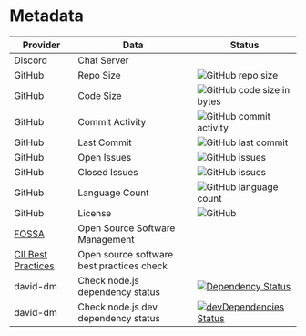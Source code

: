 # Metadata

| Provider                                                              | Data                                      | Status                                                                                                                                                                              |
| --------------------------------------------------------------------- | ----------------------------------------- | ----------------------------------------------------------------------------------------------------------------------------------------------------------------------------------- |
| Discord                                                               | Chat Server                               |                                                                                                                                                                                     |
| GitHub                                                                | Repo Size                                 | ![GitHub repo size](https://img.shields.io/github/repo-size/manastalukdar/helpsharp)                                                                                            |
| GitHub                                                                | Code Size                                 | ![GitHub code size in bytes](https://img.shields.io/github/languages/code-size/manastalukdar/helpsharp)                                                                         |
| GitHub                                                                | Commit Activity                           | ![GitHub commit activity](https://img.shields.io/github/commit-activity/m/manastalukdar/helpsharp)                                                                              |
| GitHub                                                                | Last Commit                               | ![GitHub last commit](https://img.shields.io/github/last-commit/manastalukdar/helpsharp)                                                                                        |
| GitHub                                                                | Open Issues                               | ![GitHub issues](https://img.shields.io/github/issues-raw/manastalukdar/helpsharp)                                                                                              |
| GitHub                                                                | Closed Issues                             | ![GitHub issues](https://img.shields.io/github/issues-closed/manastalukdar/helpsharp)                                                                                           |
| GitHub                                                                | Language Count                            | ![GitHub language count](https://img.shields.io/github/languages/count/manastalukdar/helpsharp)                                                                                 |
| GitHub                                                                | License                                   | ![GitHub](https://img.shields.io/github/license/manastalukdar/helpsharp)                                                                                                        |
| [FOSSA](https://fossa.com/)                                           | Open Source Software Management           |                                                                                                                                                                                     |
| [CII Best Practices](https://bestpractices.coreinfrastructure.org/en) | Open source software best practices check |                                                                                                                                                                                     |
| david-dm                                                              | Check node.js dependency status           | [![Dependency Status](https://img.shields.io/david/manastalukdar/helpsharp?path=website)](https://david-dm.org/manastalukdar/helpsharp?path=website)                        |
| david-dm                                                              | Check node.js dev dependency status       | [![devDependencies Status](https://img.shields.io/david/manastalukdar/helpsharp?path=website&type=dev)](https://david-dm.org/manastalukdar/helpsharp?path=website&type=dev) |

<!--
| N/A | david-dm | Check node.js dependency status | [![Dependency Status](https://david-dm.org/manastalukdar/helpsharp.svg?path=website)](https://david-dm.org/manastalukdar/helpsharp?path=website) |
| N/A | david-dm | Check node.js dev dependency status | [![devDependencies Status](https://david-dm.org/manastalukdar/helpsharp/dev-status.svg?path=website)](https://david-dm.org/manastalukdar/helpsharp?path=website&type=dev) |
>
